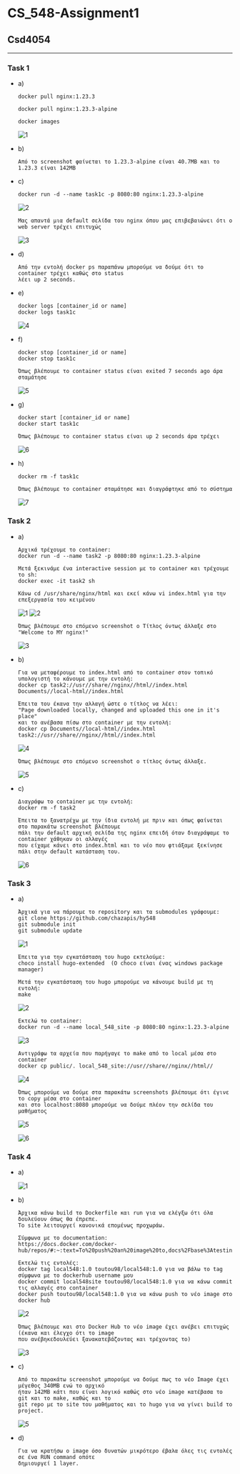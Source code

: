# CS_548-Assignment1
## Csd4054

---

### Task 1
  * a)

		docker pull nginx:1.23.3

		docker pull nginx:1.23.3-alpine

		docker images
			
	![1](task1/1.JPG)
		
  * b)

		Από το screenshot φαίνεται το 1.23.3-alpine είναι 40.7MB και το 1.23.3 είναι 142MB
			
  * c)
		
		docker run -d --name task1c -p 8080:80 nginx:1.23.3-alpine
		
		
	![2](task1/2.JPG)
		
		Μας απαντά μια default σελίδα του nginx όπου μας επιβεβαιώνει ότι ο web server τρέχει επιτυχώς
		
	![3](task1/3.JPG)
	
  * d)

		Από την εντολή docker ps παραπάνω μπορούμε να δούμε ότι το container τρέχει καθώς στο status 
		λέει up 2 seconds.
		
  * e)
			
		docker logs [container_id or name]
		docker logs task1c		
			
	![4](task1/4.JPG)
	
  * f)
		
		docker stop [container_id or name]
		docker stop task1c
		
		Όπως βλέπουμε το container status είναι exited 7 seconds ago άρα σταμάτησε
		
	![5](task1/5.JPG)
	
  * g)

		docker start [container_id or name]
		docker start task1c
		
		Όπως βλέπουμε το container status είναι up 2 seconds άρα τρέχει
		
	![6](task1/6.JPG)
	
  * h)

		docker rm -f task1c
		
		Όπως βλέπουμε το container σταμάτησε και διαγράφτηκε από το σύστημα
		
	![7](task1/7.JPG)
	

### Task 2
  * a)

		Αρχικά τρέχουμε το container:
		docker run -d --name task2 -p 8080:80 nginx:1.23.3-alpine
		
		Μετά ξεκινάμε ένα interactive session με το container και τρέχουμε το sh:
		docker exec -it task2 sh
	
		Κάνω cd /usr/share/nginx/html και εκεί κάνω vi index.html για την επεξεργασία του κειμένου
		
	![1](task2/1.JPG)
	![2](task2/2.JPG)
		
		Όπως βλέπουμε στο επόμενο screenshot ο Τίτλος όντως άλλαξε στο "Welcome to MY nginx!"
		
	![3](task2/3.JPG)
	
  * b)

		Για να μεταφέρουμε το index.html από το container στον τοπικό υπολογιστή το κάνουμε με την εντολή:
		docker cp task2://usr//share//nginx//html//index.html Documents//local-html//index.html
		
		Έπειτα του έκανα την αλλαγή ώστε ο τίτλος να λέει:
		"Page downloaded locally, changed and uploaded this one in it's place"
		και το ανέβασα πίσω στο container με την εντολή:
		docker cp Documents//local-html//index.html task2://usr//share//nginx//html//index.html
		
	![4](task2/4.JPG)
	
		Όπως βλέπουμε στο επόμενο screenshot ο τίτλος όντως άλλαξε.
	
	![5](task2/5.JPG)
	
  * c)
		
		Διαγράφω το container με την εντολή:
		docker rm -f task2
		
		Έπειτα το ξανατρέχω με την ίδια εντολή με πριν και όπως φαίνεται στο παρακάτω screenshot βλέπουμε 
		πάλι την default αρχική σελίδα της nginx επειδή όταν διαγράψαμε το container χάθηκαν οι αλλαγές 
		που είχαμε κάνει στο index.html και το νέο που φτιάξαμε ξεκίνησε πάλι στην default κατάσταση του.
		
	![6](task2/6.JPG)
	
### Task 3

  * a)
	
		Άρχικά για να πάρουμε το repository και τα submodules γράφουμε:
		git clone https://github.com/chazapis/hy548
		git submodule init
		git submodule update
		
	![1](task3/1.JPG)

		Έπειτα για την εγκατάσταση του hugo εκτελούμε:
		choco install hugo-extended  (Ο choco είναι ένας windows package manager)

		Μετά την εγκατάσταση του hugo μπορούμε να κάνουμε build με τη εντολή:
		make

	![2](task3/2.JPG)
		
		Εκτελώ το container:
		docker run -d --name local_548_site -p 8080:80 nginx:1.23.3-alpine

	![3](task3/3.JPG)

		Αντιγράφω τα αρχεία που παρήγαγε το make από το local μέσα στο container
		docker cp public/. local_548_site://usr//share//nginx//html//

	![4](task3/4.JPG)

		Όπως μπορούμε να δούμε στα παρακάτω screenshots βλέπουμε ότι έγινε το copy μέσα στο container
		και στο localhost:8080 μπορούμε να δούμε πλέον την σελίδα του μαθήματος

	![5](task3/5.JPG)


	![6](task3/6.JPG)
		
### Task 4

  * a)
  	
	![1](task4/1.JPG)
		
  * b)
  		
		Άρχικα κάνω build το Dockerfile και run για να ελέγξω ότι όλα δουλεύουν όπως θα έπρεπε.
		Το site λειτουργεί κανονικά επομένως προχωράω.
		
  		Σύμφωνα με το documentation:
		https://docs.docker.com/docker-hub/repos/#:~:text=To%20push%20an%20image%20to,docs%2Fbase%3Atesting%20).
		
		Εκτελώ τις εντολές:
		docker tag local548:1.0 toutou98/local548:1.0 για να βάλω το tag σύμφωνα με το dockerhub username μου
		docker commit local548site toutou98/local548:1.0 για να κάνω commit τις αλλαγές στο container
		docker push toutou98/local548:1.0 για να κάνω push το νέο image στο docker hub
		
	![2](task4/2.JPG)
	
		Όπως βλέπουμε και στο Docker Hub το νέο image έχει ανέβει επιτυχώς (έκανα και έλεγχο ότι το image
		που ανέβηκεδουλεύει ξανακατεβάζοντας και τρέχοντας το)
		
	![3](task4/3.JPG)
		
  * c)
  
  		Από το παρακάτω screenshot μπορούμε να δούμε πως το νέο Image έχει μέγεθος 340MB ενώ το αρχικό
		ήταν 142MB κάτι που είναι λογικό καθώς στο νέο image κατέβασα το git και το make, καθώς και το 
		git repo με το site του μαθήματος και το hugo για να γίνει build το project.
	![5](task4/4.JPG)
	
  * d)
		
		Για να κρατήσω ο image όσο δυνατών μικρότερο έβαλα όλες τις εντολές σε ένα RUN command οπότε 
		δημιουργεί 1 layer.
	
	

		
		
  
